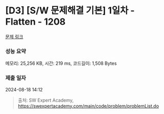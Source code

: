 # [D3] [S/W 문제해결 기본] 1일차 - Flatten - 1208 

[문제 링크](https://swexpertacademy.com/main/code/problem/problemDetail.do?contestProbId=AV139KOaABgCFAYh) 

### 성능 요약

메모리: 25,256 KB, 시간: 219 ms, 코드길이: 1,508 Bytes

### 제출 일자

2024-08-18 14:12



> 출처: SW Expert Academy, https://swexpertacademy.com/main/code/problem/problemList.do